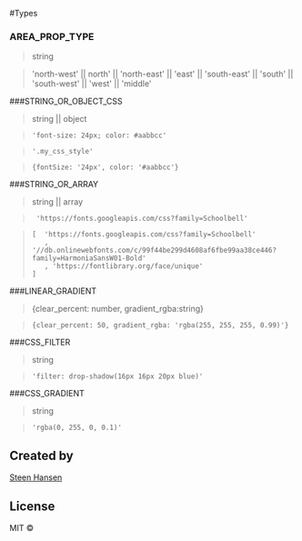 

#Types

### AREA\_PROP\_TYPE
> string

> 'north-west' || north' || 'north-east'
  || 'east'
  || 'south-east'
  || 'south'
  || 'south-west'
  || 'west'
  || 'middle'

###STRING\_OR\_OBJECT\_CSS
> string || object
  
>     'font-size: 24px; color: #aabbcc' 

>     '.my_css_style' 

>     {fontSize: '24px', color: '#aabbcc'}


###STRING\_OR\_ARRAY
> string || array
  
>      'https://fonts.googleapis.com/css?family=Schoolbell'

>     [  'https://fonts.googleapis.com/css?family=Schoolbell'  
>	     , '//db.onlinewebfonts.com/c/99f44be299d4608af6fbe99aa38ce446?family=HarmoniaSansW01-Bold'  
>	     , 'https://fontlibrary.org/face/unique' 
>     ]     


###LINEAR\_GRADIENT
> {clear\_percent: number, gradient\_rgba:string}

>     {clear_percent: 50, gradient_rgba: 'rgba(255, 255, 255, 0.99)'}

###CSS\_FILTER
> string

>     'filter: drop-shadow(16px 16px 20px blue)'


###CSS\_GRADIENT
> string

>     'rgba(0, 255, 0, 0.1)'


## Created by

[Steen Hansen](https://github.com/steenhansen)

## License

MIT © 
